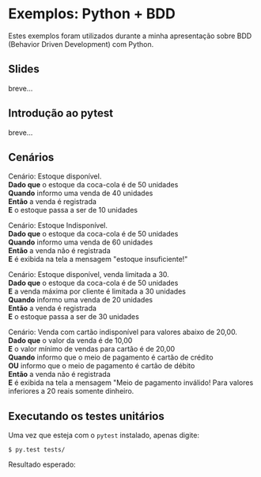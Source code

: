 # Exemplos: Python + BDD
Estes exemplos foram utilizados durante a minha apresentação sobre BDD (Behavior Driven Development) com Python.

## Slides
breve...

## Introdução ao pytest
breve...

## Cenários

Cenário: Estoque disponível.  
**Dado que** o estoque da coca-cola é de 50 unidades  
**Quando** informo uma venda de 40 unidades  
**Então** a venda é registrada  
**E** o estoque passa a ser de 10 unidades

Cenário: Estoque Indisponível.  
**Dado que** o estoque da coca-cola é de 50 unidades  
**Quando** informo uma venda de 60 unidades  
**Então** a venda não é registrada  
**E** é exibida na tela a mensagem "estoque
insuficiente!"  

Cenário: Estoque disponível, venda limitada a 30.  
**Dado que** o estoque da coca-cola é de 50 unidades  
  **E** a venda máxima por cliente é limitada a 30 unidades  
**Quando** informo uma venda de 20 unidades   
**Então** a venda é registrada  
  **E** o estoque passa a ser de 30 unidades  

Cenário: Venda com cartão indisponível para valores abaixo de 20,00.  
**Dado que** o valor da venda é de 10,00  
**E** o valor mínimo de vendas para cartão é de 20,00  
**Quando** informo que o meio de pagamento é cartão de crédito  
**OU** informo que o meio de pagamento é cartão de débito  
**Então** a venda não é registrada  
**E** é exibida na tela a mensagem "Meio de pagamento inválido! Para valores
inferiores a 20 reais somente dinheiro.  

## Executando os testes unitários
Uma vez que esteja com o ```pytest``` instalado, apenas digite:
```shell
$ py.test tests/
```
Resultado esperado:
```shell

```
